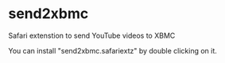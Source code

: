send2xbmc
=========

Safari extenstion to send YouTube videos to XBMC

You can install "send2xbmc.safariextz" by double clicking on it. 
